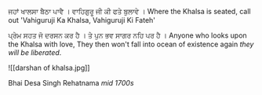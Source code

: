 
ਜਹਾਂ ਖਾਲਸਾ ਬੈਠਾ ਪਾਵੈ । ਵਾਹਿਗੁਰੂ ਜੀ ਕੀ ਫਤੇ ਬੁਲਾਵੇ । 
Where the Khalsa is seated, call out 'Vahiguruji Ka Khalsa, Vahiguruji Ki Fateh'

ਪ੍ਰੇਮ ਸਹਤ ਜੋ ਦਰਸਨ ਕਰ ਹੈ । ਤੇ ਪੁਨ ਭਵ ਸਾਗਰ ਨਹਿ ਪਰ ਹੈ । 
Anyone who looks upon the Khalsa with love, They then won't fall into ocean of existence again *they will be liberated*. 

![[darshan of khalsa.jpg]]

Bhai Desa Singh Rehatnama *mid 1700s*
